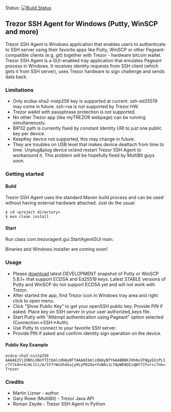 Status: [![Build Status](https://travis-ci.org/martin-lizner/trezor-ssh-agent.svg?branch=master)](https://travis-ci.org/martin-lizner/trezor-ssh-agent)

## Trezor SSH Agent for Windows (Putty, WinSCP and more) 
Trezor SSH Agent is Windows application that enables users to authenticate to SSH server using their favorite apps like Putty, WinSCP or other Pageant-compatible clients (e.g. git) together with Trezor - hardware bitcoin wallet.
Trezor SSH Agent is a GUI-enabled tray application that emulates Pageant process in Windows. It receives identity requests from SSH client (which gets it from SSH server), uses Trezor hardware to sign challenge and sends data back.

### Limitations
* Only ecdsa-sha2-nistp256 key is supported at current. ssh-ed25519 may come in future. ssh-rsa is not supported by Trezor HW.
* Trezor wallet with passphrase protection is not supported.
* No other Trezor app (like myTREZOR webpage) can be running simultaneously.
* BIP32 path is currently fixed by constant Identity URI to just one public key per device.
* KeepKey device not supported, this may change in future.
* They are troubles on USB level that makes device deattach from time to time. Unplug&plug device or/and restart Trezor SSH Agent to workaround it. This problem will be hopefully fixed by MultiBit guys soon.

### Getting started

#### Build
Trezor SSH Agent uses the standard Maven build process and can be used without having external hardware attached. Just do the usual:

```
$ cd <project directory>
$ mvn clean install
```

#### Start
Run class com.trezoragent.gui.StartAgentGUI main.

Binaries and Windows installer are coming soon!

### Usage
* Please  [download](http://www.chiark.greenend.org.uk/~sgtatham/putty/download.html) latest DEVELOPMENT snapshot of Putty or WinSCP 5.8.1+ that support ECDSA and Ed25519 keys. Latest STABLE versions of Putty and WinSCP do not support ECDSA yet and will not work with Trezor.
* After started the app, find Trezor icon in Windows tray area and right click to open menu.
* Click "Show Public Key" to get your openSSH public key. Provide PIN if asked. Place key on SSH server in your user authorized_keys file.
* Start Putty with "Attempt authentication using Pageant" option selected (Connection->SSH->Auth).
* Use Putty to connect to your favorite SSH server.
* Provide PIN if asked and confirm identity sign operation on the device.

#### Public Key Example
`ecdsa-sha2-nistp256 AAAAE2VjZHNhLXNoYTItbmlzdHAyNTYAAAAIbmlzdHAyNTYAAABBBKJHh8o1FNgyEXzPLIc7tlk4n+4/mLlCs/m/SY7+WsUhdoajyHiyP0Zdo+VuWAizLTApW68QIzqWY73fur+i7nk= Trezor`

### Credits
* Martin Lizner - author
* Gary Rowe (MultiBit) - Trezor Java API
* Roman Zeyde - Trezor SSH Agent in Python
